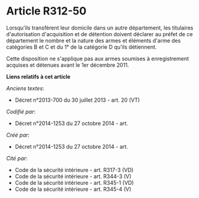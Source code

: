 # Article R312-50

Lorsqu'ils transfèrent leur domicile dans un autre département, les titulaires d'autorisation d'acquisition et de détention
doivent déclarer au préfet de ce département le nombre et la nature des armes et éléments d'arme des catégories B et C et du
1° de la catégorie D qu'ils détiennent.

Cette disposition ne s'applique pas aux armes soumises à enregistrement acquises et détenues avant le 1er décembre 2011.

**Liens relatifs à cet article**

_Anciens textes_:

  - Décret n°2013-700 du 30 juillet 2013 - art. 20 (VT)

_Codifié par_:

  - Décret n°2014-1253 du 27 octobre 2014 - art.

_Créé par_:

  - Décret n°2014-1253 du 27 octobre 2014 - art.

_Cité par_:

  - Code de la sécurité intérieure - art. R317-3 (VD)
  - Code de la sécurité intérieure - art. R344-3 (V)
  - Code de la sécurité intérieure - art. R345-1 (VD)
  - Code de la sécurité intérieure - art. R345-4 (V)
